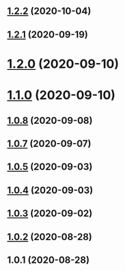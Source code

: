 ## [1.2.2](https://github.com/bconnorwhite/types-json/compare/v1.2.1...v1.2.2) (2020-10-04)



## [1.2.1](https://github.com/bconnorwhite/types-json/compare/v1.2.0...v1.2.1) (2020-09-19)



# [1.2.0](https://github.com/bconnorwhite/types-json/compare/v1.1.0...v1.2.0) (2020-09-10)



# [1.1.0](https://github.com/bconnorwhite/types-json/compare/v1.0.8...v1.1.0) (2020-09-10)



## [1.0.8](https://github.com/bconnorwhite/types-json/compare/v1.0.7...v1.0.8) (2020-09-08)



## [1.0.7](https://github.com/bconnorwhite/types-json/compare/v1.0.5...v1.0.7) (2020-09-07)



## [1.0.5](https://github.com/bconnorwhite/types-json/compare/v1.0.4...v1.0.5) (2020-09-03)



## [1.0.4](https://github.com/bconnorwhite/types-json/compare/v1.0.3...v1.0.4) (2020-09-03)



## [1.0.3](https://github.com/bconnorwhite/types-json/compare/v1.0.2...v1.0.3) (2020-09-02)



## [1.0.2](https://github.com/bconnorwhite/types-json/compare/v1.0.1...v1.0.2) (2020-08-28)



## 1.0.1 (2020-08-28)



